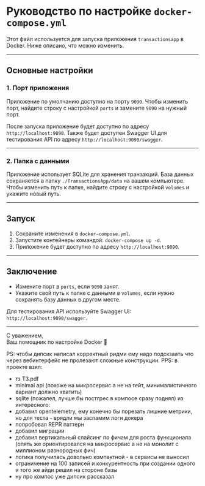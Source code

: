 # Руководство по настройке `docker-compose.yml`

Этот файл используется для запуска приложения `transactionsapp` в Docker. Ниже описано, что можно изменить.

---

## Основные настройки

### 1. **Порт приложения**
Приложение по умолчанию доступно на порту `9090`. Чтобы изменить порт, найдите строку с настройкой `ports` и замените `9090` на нужный порт.

После запуска приложение будет доступно по адресу `http://localhost:9090`. Также будет доступен Swagger UI для тестирования API по адресу `http://localhost:9090/swagger`.

---

### 2. **Папка с данными**
Приложение использует SQLite для хранения транзакций. База данных сохраняется в папку `./TransactionsApp/data` на вашем компьютере. Чтобы изменить путь к папке, найдите строку с настройкой `volumes` и укажите новый путь.

---

## Запуск

1. Сохраните изменения в `docker-compose.yml`.
2. Запустите контейнеры командой: `docker-compose up -d`.
3. Приложение будет доступно по адресу `http://localhost:9090`.

---

## Заключение

- Измените порт в `ports`, если `9090` занят.
- Укажите свой путь к папке с данными в `volumes`, если нужно сохранять базу данных в другом месте.

Для тестирования API используйте Swagger UI: `http://localhost:9090/swagger`.

---

С уважением,  
Ваш помощник по настройке Docker 🐳 


PS: чтобы дипсик написал корректный ридми ему надо подскзаать что через вебинтерфейс не пролезают сложные конструкции.
PPS: 
в проекте взял:
- тз T3.pdf
- minimal api (похоже на микросервис а не на гейт, минималистичного вариант должно хватить)
- sqlite (пожалел, лучше бы постгрес в компосе сразу поднял)
из интересного:
- добавил opentelemetry, ему конечно бы порезать лишние метрики, но для теста - врядли мы заспамим логи докера
- попробовал REPR паттерн
- добавил миграции
- добавил вертикальный слайсинг по фичам для роста функционала (опять же ориентировался на микросервис а не на монолит с миллионом разнородных фич)
- логика получилась довольно компактной - в сервисы не выносил
- ограничение на 100 записей и конкурентность при создании одного и того же айди решил на стороне базы
- ну про компос уже дипсик рассказал

